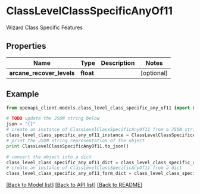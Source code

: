 # ClassLevelClassSpecificAnyOf11

Wizard Class Specific Features

## Properties
Name | Type | Description | Notes
------------ | ------------- | ------------- | -------------
**arcane_recover_levels** | **float** |  | [optional] 

## Example

```python
from openapi_client.models.class_level_class_specific_any_of11 import ClassLevelClassSpecificAnyOf11

# TODO update the JSON string below
json = "{}"
# create an instance of ClassLevelClassSpecificAnyOf11 from a JSON string
class_level_class_specific_any_of11_instance = ClassLevelClassSpecificAnyOf11.from_json(json)
# print the JSON string representation of the object
print ClassLevelClassSpecificAnyOf11.to_json()

# convert the object into a dict
class_level_class_specific_any_of11_dict = class_level_class_specific_any_of11_instance.to_dict()
# create an instance of ClassLevelClassSpecificAnyOf11 from a dict
class_level_class_specific_any_of11_form_dict = class_level_class_specific_any_of11.from_dict(class_level_class_specific_any_of11_dict)
```
[[Back to Model list]](../README.md#documentation-for-models) [[Back to API list]](../README.md#documentation-for-api-endpoints) [[Back to README]](../README.md)


